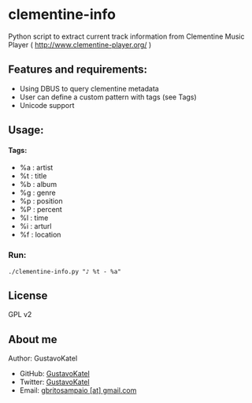 # clementine-info

Python script to extract current track information from Clementine Music Player ( http://www.clementine-player.org/ )

## Features and requirements:

* Using DBUS to query clementine metadata
* User can define a custom pattern with tags (see Tags)
* Unicode support

## Usage:

#### Tags:

* %a : artist
* %t : title
* %b : album
* %g : genre
* %p : position
* %P : percent
* %l : time
* %i : arturl
* %f : location

### Run:

    ./clementine-info.py "♪ %t - %a"

## License

GPL v2

## About me

Author: GustavoKatel

* GitHub: [GustavoKatel](http://github.com/GustavoKatel "Github")
* Twitter: [GustavoKatel](http://twitter.com/GustavoKatel "Twitter")
* Email: [gbritosampaio [at] gmail.com](mailto:gbritosampaio@gmail.com "Email")
